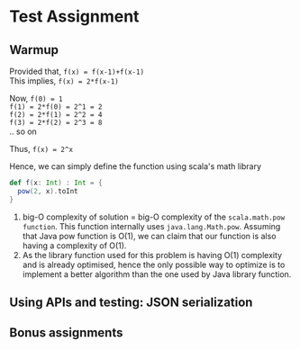 # Test Assignment

## Warmup

Provided that, `f(x) = f(x-1)+f(x-1)`  
This implies, `f(x) = 2*f(x-1)`

Now, `f(0) = 1`  
`f(1) = 2*f(0) = 2^1 = 2`  
`f(2) = 2*f(1) = 2^2 = 4`  
`f(3) = 2*f(2) = 2^3 = 8`  
.. so on

Thus, `f(x) = 2^x`

Hence, we can simply define the function using scala's math library  
```scala
def f(x: Int) : Int = { 
  pow(2, x).toInt
}
```

1. big-O complexity of solution = big-O complexity of the `scala.math.pow function`. This function internally uses `java.lang.Math.pow`. Assuming that Java pow function is O(1), we can claim that our function is also having a complexity of O(1).
2. As the library function used for this problem is having O(1) complexity and is already optimised, hence the only possible way to optimize is to implement a better algorithm than the one used by Java library function.

## Using APIs and testing: JSON serialization

## Bonus assignments